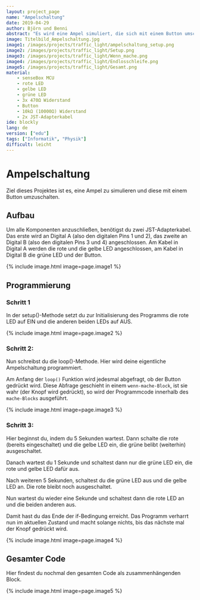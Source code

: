 ```yaml
---
layout: project_page
name: "Ampelschaltung"
date: 2019-04-29
author: Björn und Benni
abstract: "Es wird eine Ampel simuliert, die sich mit einem Button umschalten lässt."
image: Titelbild_Ampelschaltung.jpg
image1: /images/projects/traffic_light/ampelschaltung_setup.png
image2: /images/projects/traffic_light/Setup.png
image3: /images/projects/traffic_light/Wenn_mache.png
image4: /images/projects/traffic_light/Endlosschleife.png
image5: /images/projects/traffic_light/Gesamt.png
material:
    - senseBox MCU
    - rote LED
    - gelbe LED
    - grüne LED
    - 3x 470Ω Widerstand
    - Button
    - 10kΩ (10000Ω) Widerstand
    - 2x JST-Adapterkabel
ide: blockly    
lang: de
version: ["edu"]
tags: ["Informatik", "Physik"]
difficult: leicht
---
```

# Ampelschaltung
Ziel dieses Projektes ist es, eine Ampel zu simulieren und diese mit einem Button umzuschalten. 

## Aufbau

Um alle Komponenten anzuschließen, benötigst du zwei JST-Adapterkabel. Das erste wird an Digital A (also den digitalen Pins 1 und 2), das zweite an Digital B (also den digitalen Pins 3 und 4) angeschlossen. Am Kabel in Digital A werden die rote und die gelbe LED angeschlossen, am Kabel in Digital B die grüne LED und der Button.

{% include image.html image=page.image1 %}

## Programmierung

### Schritt 1
In der setup()-Methode setzt du zur Initialisierung des Programms die rote LED auf EIN und die anderen beiden LEDs auf AUS. 

{% include image.html image=page.image2 %}

### Schritt 2:
Nun schreibst du die loop()-Methode. Hier wird deine eigentliche Ampelschaltung programmiert. 

Am Anfang der `loop()` Funktion wird jedesmal abgefragt, ob der Button gedrückt wird.
Diese Abfrage geschieht in einem `wenn-mache-Block`, ist sie wahr (der Knopf wird gedrückt), so wird der Programmcode innerhalb des `mache-Blocks` ausgeführt.

{% include image.html image=page.image3 %}

### Schritt 3:

Hier beginnst du, indem du 5 Sekunden wartest. Dann schalte die rote (bereits eingeschaltet) und die gelbe LED ein, die grüne belibt (weiterhin) ausgeschaltet.

Danach wartest du 1 Sekunde und schaltest dann nur die grüne LED ein, die rote und gelbe LED dafür aus.

Nach weiteren 5 Sekunden, schaltest du die grüne LED aus und die gelbe LED an. Die rote bleibt noch ausgeschaltet.

Nun wartest du wieder eine Sekunde und schaltest dann die rote LED an und die beiden anderen aus.

Damit hast du das Ende der if-Bedingung erreicht. Das Programm verharrt nun im aktuellen Zustand und macht solange nichts, bis das nächste mal der Knopf gedrückt wird.

{% include image.html image=page.image4 %}


## Gesamter Code

Hier findest du nochmal den gesamten Code als zusammenhängenden Block.

{% include image.html image=page.image5 %}
